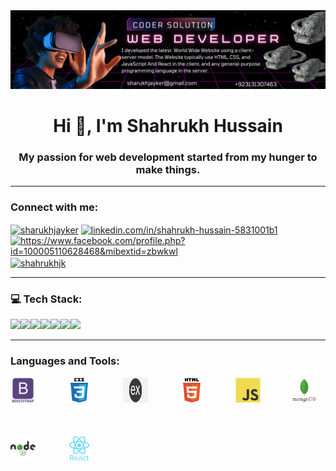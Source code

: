 <img src='Coder solution.png'>
<h1 align="center">Hi 👋, I'm Shahrukh Hussain</h1>
<h3 align="center">My passion for web development started from my hunger to make things.</h3>
<hr> 
<h3 align="left">Connect with me:</h3>
<p align="left">
<a href="https://twitter.com/sharukhjayker" target="blank"><img align="center" src="https://raw.githubusercontent.com/rahuldkjain/github-profile-readme-generator/master/src/images/icons/Social/twitter.svg" alt="sharukhjayker" height="30" width="40" /></a>
<a href="https://www.linkedin.com/in/shahrukh-hussain-5831001b1" target="blank"><img align="center" src="https://raw.githubusercontent.com/rahuldkjain/github-profile-readme-generator/master/src/images/icons/Social/linked-in-alt.svg" alt="linkedin.com/in/shahrukh-hussain-5831001b1" height="30" width="40" /></a>
<a href="https://www.facebook.com/profile.php?id=100005110628468&mibextid=ZbWKwL" target="blank"><img align="center" src="https://raw.githubusercontent.com/rahuldkjain/github-profile-readme-generator/master/src/images/icons/Social/facebook.svg" alt="https://www.facebook.com/profile.php?id=100005110628468&mibextid=zbwkwl" height="30" width="40" /></a>
<a href="https://www.instagram.com/shahrukhdeveloper2024?igsh=N2szeXJqM2I5bnhm" target="blank"><img align="center" src="https://raw.githubusercontent.com/rahuldkjain/github-profile-readme-generator/master/src/images/icons/Social/instagram.svg" alt="shahrukhjk" height="30" width="40" /></a>
</p>
<hr> 
<h3 align="left">💻 Tech Stack:</h3>
<div>
<img src='https://img.shields.io/badge/css3-%231572B6.svg?style=for-the-badge&logo=css3&logoColor=white'><img src='https://img.shields.io/badge/html5-%23E34F26.svg?style=for-the-badge&logo=html5&logoColor=white'><img src='https://img.shields.io/badge/javascript-%23323330.svg?style=for-the-badge&logo=javascript&logoColor=%23F7DF1E'><img src='https://img.shields.io/badge/bootstrap-%23563D7C.svg?style=for-the-badge&logo=bootstrap&logoColor=white'><img src='https://img.shields.io/badge/express.js-%23404d59.svg?style=for-the-badge&logo=express&logoColor=%2361DAFB'><img src='https://img.shields.io/badge/node.js-6DA55F?style=for-the-badge&logo=node.js&logoColor=white'><img src='https://img.shields.io/badge/react-%2320232a.svg?style=for-the-badge&logo=react&logoColor=%2361DAFB'>
  </div>
<hr> 
<h3 align="left">Languages and Tools:</h3>
<div style="display: flex; flex-wrap: wrap; gap:50px;">
  <a href="https://getbootstrap.com" target="_blank" rel="noreferrer">
    <img src="bootstrap1.png" alt="bootstrap" width="40" height="40" style="background-color: blue;"/>
  </a>
  <a href="https://www.w3schools.com/css/" target="_blank" rel="noreferrer">
    <img src="https://raw.githubusercontent.com/devicons/devicon/master/icons/css3/css3-original-wordmark.svg" alt="css3" width="40" height="40" />
  </a>
  <a href="https://expressjs.com" target="_blank" rel="noreferrer">
    <img src="express1.png" alt="express" width="40" height="40" style="background-color: orange;"/>
  </a>
  <a href="https://www.w3.org/html/" target="_blank" rel="noreferrer">
    <img src="https://raw.githubusercontent.com/devicons/devicon/master/icons/html5/html5-original-wordmark.svg" alt="html5" width="40" height="40"/>
  </a>
  <a href="https://developer.mozilla.org/en-US/docs/Web/JavaScript" target="_blank" rel="noreferrer">
    <img src="https://raw.githubusercontent.com/devicons/devicon/master/icons/javascript/javascript-original.svg" alt="javascript" width="40" height="40"/>
  </a>
  <a href="https://www.mongodb.com/" target="_blank" rel="noreferrer">
    <img src="https://raw.githubusercontent.com/devicons/devicon/master/icons/mongodb/mongodb-original-wordmark.svg" alt="mongodb" width="40" height="40"/>
  </a>
  <a href="https://nodejs.org" target="_blank" rel="noreferrer">
    <img src="https://raw.githubusercontent.com/devicons/devicon/master/icons/nodejs/nodejs-original-wordmark.svg" alt="nodejs" width="40" height="40"/>
  </a>
  <a href="https://reactjs.org/" target="_blank" rel="noreferrer">
    <img src="https://raw.githubusercontent.com/devicons/devicon/master/icons/react/react-original-wordmark.svg" alt="react" width="40" height="40"/>
  </a>
</div>

